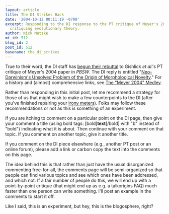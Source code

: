```yaml
---
layout: article
title: The DI Strikes Back
date: '2004-10-12 00:11:19 -0700'
excerpt: Responding to the DI response to the PT critique of Meyer's 2004 article
  critiquing evolutionary theory.
author: Nick Matzke
mt_id: 512
blog_id: 2
post_id: 512
basename: the_di_strikes
---
```

True to their word, the DI staff has [begun their rebuttal](http://www.discovery.org/scripts/viewDB/index.php?command=view&amp;id=2248) to Gishlick _et al_.'s PT critique of Meyer's 2004 paper in _PBSW_.  The DI reply is entitled "[Neo-Darwinism's Unsolved Problem of the Origin of Morphological Novelty](http://www.discovery.org/scripts/viewDB/index.php?command=view&amp;id=2248)."  For a history and (almost) comprehensive links, see [The "Meyer 2004" Medley](http://www.pandasthumb.org/pt-archives/000484.html).

Rather than responding in this initial post, let me recommend a strategy for those of us that might wish to make a few counterpoints to the DI (after you've finished repairing your [irony meters](http://groups.google.com/groups?q=g:thl3412715144d&amp;dq=&amp;hl=en&amp;lr=&amp;selm=3b1b75ac.5012170%40news.blueyonder.co.uk)).  Folks may follow these recommendations or not as this is something of an experiment.

If you are itching to comment on a particular point on the DI page, then give your comment a title (using bold tags: \[bold\]**text**\[/bold\] with "b" instead of "bold") indicating what it is about.  Then continue with your comment on that topic.  If you comment on another topic, give it another title.

If you comment on the DI piece elsewhere (e.g., another PT post or an online forum), please add a link or carbon copy the text into the comments on this page.

The idea behind this is that rather than just have the usual disorganized commenting free-for-all, the comments page will be semi-organized so that people can find various topics and see which ones have been addressed, and which not.  If a fair number of people do this, we will end up with a point-by-point critique (that might end up as e.g. a talkorigins FAQ) much faster than one person can write something.  I'll post an example in the comments to start it off.

Like I said, this is an experiment, but hey, this is the blogosphere, right?
